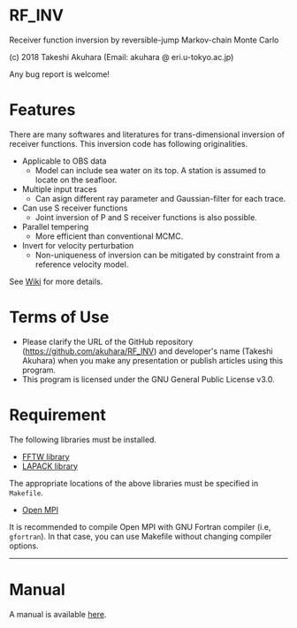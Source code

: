 # RF_INV

Receiver function inversion by reversible-jump Markov-chain Monte Carlo

(c) 2018 Takeshi Akuhara (Email: akuhara @ eri.u-tokyo.ac.jp)

Any bug report is welcome!

# Features

There are many softwares and literatures for trans-dimensional inversion of receiver functions. This inversion code has following originalities.

* Applicable to OBS data
    * Model can include sea water on its top. A station is assumed to locate on the seafloor.  
* Multiple input traces
    * Can asign different ray parameter and Gaussian-filter for each trace.
* Can use S receiver functions
    * Joint inversion of P and S receiver functions is also possible.
* Parallel tempering
    * More efficient than conventional MCMC.
* Invert for velocity perturbation
    * Non-uniqueness of inversion can be mitigated by constraint from a reference velocity model.
    
See [Wiki](https://github.com/akuhara/RF_INV/wiki) for more details.

# Terms of Use
* Please clarify the URL of the GitHub repository (https://github.com/akuhara/RF_INV) and developer's name (Takeshi Akuhara) when you make any presentation or publish articles using this program.
* This program is licensed under the GNU General Public License v3.0.

# Requirement

The following libraries must be installed. 

* [FFTW library](http://fftw.org/)
* [LAPACK library](http://www.netlib.org/lapack/)

The appropriate locations of the above libraries must be specified in `Makefile`. 

* [Open MPI](https://www.open-mpi.org/)

It is recommended to compile Open MPI with GNU Fortran compiler (i.e, `gfortran`). In that case, you can use Makefile without changing compiler options.

---

# Manual 

A manual is available [here](https://github.com/akuhara/RF_INV/wiki).
